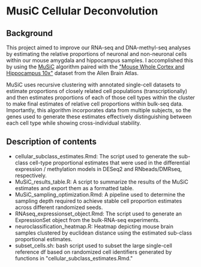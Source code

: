 # MusiC Cellular Deconvolution

## Background 

This project aimed to improve our RNA-seq and DNA-methyl-seq analyses by estimating the relative proportions of neuronal and non-neuronal cells within our mouse amygdala and hippocampus samples. I accomplished this by using the [MuSiC](https://www.nature.com/articles/s41467-018-08023-x) algorithm paired with the ["Mouse Whole Cortex and Hippocampus 10x"](https://portal.brain-map.org/atlases-and-data/rnaseq/mouse-whole-cortex-and-hippocampus-10x) dataset from the Allen Brain Atlas. 

MuSiC uses recursive clustering with annotated single-cell datasets to estimate proportions of closely related cell populations (transcriptionally) and then estimates proportions of each of those cell types within the cluster to make final estimates of relative cell proportions within bulk-seq data. Importantly, this algorithm incorporates data from multiple subjects, so the genes used to generate these estimates effectively distinguishing between each cell type while showing cross-individual stability. 

## Description of contents
- cellular_subclass_estimates.Rmd: The script used to generate the sub-class cell-type proportional estimates that were used in the differential expression / methylation models in DESeq2 and RNbeads/DMRseq, respectively.
- MuSiC_results_table.R: A script to summarize the results of the MuSiC estimates and export them as a formatted table.
- MuSiC_sampling_optimization.Rmd: A pipeline used to determine the sampling depth required to achieve stable cell proportion estimates across different randomized seeds. 
- RNAseq_expressionset_object.Rmd: The script used to generate an ExpressionSet object from the bulk-RNA-seq experiments.
- neuroclassification_heatmap.R: Heatmap depicting mouse brain samples clustered by euclidean distance using the estimated sub-class proportional estimates. 
- subset_cells.sh: bash script used to subset the large single-cell reference df based on randomized cell identifiers generated by functions in "cellular_subclass_estimates.Rmd."

